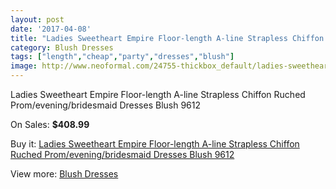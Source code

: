 ```yaml
---
layout: post
date: '2017-04-08'
title: "Ladies Sweetheart Empire Floor-length A-line Strapless Chiffon Ruched Prom/evening/bridesmaid Dresses Blush 9612"
category: Blush Dresses
tags: ["length","cheap","party","dresses","blush"]
image: http://www.neoformal.com/24755-thickbox_default/ladies-sweetheart-empire-floor-length-a-line-strapless-chiffon-ruched-prom-evening-bridesmaid-dresses-blush-9612.jpg
---
```

Ladies Sweetheart Empire Floor-length A-line Strapless Chiffon Ruched Prom/evening/bridesmaid Dresses Blush 9612

On Sales: **$408.99**
<a href="https://www.neoformal.com/en/blush-dresses/8423-ladies-sweetheart-empire-floor-length-a-line-strapless-chiffon-ruched-prom-evening-bridesmaid-dresses-blush-9612.html"><amp-img layout="responsive" width="600" height="600" src="//www.neoformal.com/24755-thickbox_default/ladies-sweetheart-empire-floor-length-a-line-strapless-chiffon-ruched-prom-evening-bridesmaid-dresses-blush-9612.jpg" alt="Ladies Sweetheart Empire Floor-length A-line Strapless Chiffon Ruched Prom/evening/bridesmaid Dresses Blush 9612 0" /></a>
<a href="https://www.neoformal.com/en/blush-dresses/8423-ladies-sweetheart-empire-floor-length-a-line-strapless-chiffon-ruched-prom-evening-bridesmaid-dresses-blush-9612.html"><amp-img layout="responsive" width="600" height="600" src="//www.neoformal.com/24756-thickbox_default/ladies-sweetheart-empire-floor-length-a-line-strapless-chiffon-ruched-prom-evening-bridesmaid-dresses-blush-9612.jpg" alt="Ladies Sweetheart Empire Floor-length A-line Strapless Chiffon Ruched Prom/evening/bridesmaid Dresses Blush 9612 1" /></a>
<a href="https://www.neoformal.com/en/blush-dresses/8423-ladies-sweetheart-empire-floor-length-a-line-strapless-chiffon-ruched-prom-evening-bridesmaid-dresses-blush-9612.html"><amp-img layout="responsive" width="600" height="600" src="//www.neoformal.com/24757-thickbox_default/ladies-sweetheart-empire-floor-length-a-line-strapless-chiffon-ruched-prom-evening-bridesmaid-dresses-blush-9612.jpg" alt="Ladies Sweetheart Empire Floor-length A-line Strapless Chiffon Ruched Prom/evening/bridesmaid Dresses Blush 9612 2" /></a>
<a href="https://www.neoformal.com/en/blush-dresses/8423-ladies-sweetheart-empire-floor-length-a-line-strapless-chiffon-ruched-prom-evening-bridesmaid-dresses-blush-9612.html"><amp-img layout="responsive" width="600" height="600" src="//www.neoformal.com/24758-thickbox_default/ladies-sweetheart-empire-floor-length-a-line-strapless-chiffon-ruched-prom-evening-bridesmaid-dresses-blush-9612.jpg" alt="Ladies Sweetheart Empire Floor-length A-line Strapless Chiffon Ruched Prom/evening/bridesmaid Dresses Blush 9612 3" /></a>

Buy it: [Ladies Sweetheart Empire Floor-length A-line Strapless Chiffon Ruched Prom/evening/bridesmaid Dresses Blush 9612](https://www.neoformal.com/en/blush-dresses/8423-ladies-sweetheart-empire-floor-length-a-line-strapless-chiffon-ruched-prom-evening-bridesmaid-dresses-blush-9612.html "Ladies Sweetheart Empire Floor-length A-line Strapless Chiffon Ruched Prom/evening/bridesmaid Dresses Blush 9612")

View more: [Blush Dresses](https://www.neoformal.com/en/7-blush-dresses "Blush Dresses")